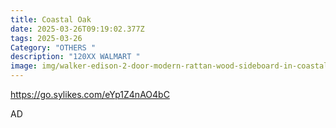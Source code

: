 ```yaml
---
title: Coastal Oak
date: 2025-03-26T09:19:02.377Z
tags: 2025-03-26
Category: "OTHERS "
description: "120XX WALMART "
image: img/walker-edison-2-door-modern-rattan-wood-sideboard-in-coastal-oak_c5dc6883-73ac-4a0a-9f65-b4fb3144975c.d68883c03061798caf25153793c1f3d0.webp
---
```

<!--StartFragment-->

https://go.sylikes.com/eYp1Z4nAO4bC

<!--EndFragment--> AD